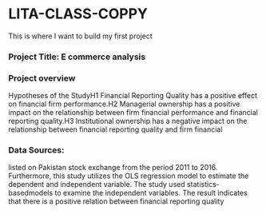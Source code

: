 # LITA-CLASS-COPPY
This is where I want to build my first project 
### Project Title: E commerce analysis 

### Project overview 
Hypotheses of the StudyH1 Financial Reporting Quality has a positive effect on financial firm performance.H2  Managerial  ownership  has  a  positive  impact  on  the  relationship  between  firm  financial performance and financial reporting quality.H3  Institutional  ownership  has  a  negative  impact  on  the  relationship  between  financial                  reporting quality and firm financial 

### Data Sources:
listed  on  Pakistan  stock  exchange  from  the  period  2011  to 2016. Furthermore, this study utilizes the OLS regression model to estimate the dependent and   independent   variable.   The   study   used statistics-basedmodels   to   examine   the independent  variables.  The  result  indicates  that  there  is  a  positive  relation  between financial  reporting  quality 
